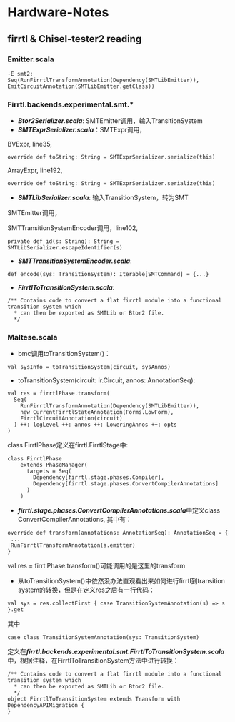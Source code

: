 # Hardware-Notes

## firrtl & Chisel-tester2 reading

### Emitter.scala
```
-E smt2:
Seq(RunFirrtlTransformAnnotation(Dependency(SMTLibEmitter)), EmitCircuitAnnotation(SMTLibEmitter.getClass))
```
### Firrtl.backends.experimental.smt.*
* ***Btor2Serializer.scala***: SMTEmitter调用，输入TransitionSystem
* ***SMTExprSerializer.scala***：SMTExpr调用，
 
BVExpr, line35, 
```
override def toString: String = SMTExprSerializer.serialize(this)
```
ArrayExpr, line192, 
```
override def toString: String = SMTExprSerializer.serialize(this)
```
* ***SMTLibSerializer.scala***: 输入TransitionSystem，转为SMT

SMTEmitter调用，

SMTTransitionSystemEncoder调用，line102,
```
private def id(s: String): String = SMTLibSerializer.escapeIdentifier(s)
```

* ***SMTTransitionSystemEncoder.scala***:
```
def encode(sys: TransitionSystem): Iterable[SMTCommand] = {...}
```

* ***FirrtlToTransitionSystem.scala***:
```
/** Contains code to convert a flat firrtl module into a functional transition system which
  * can then be exported as SMTLib or Btor2 file.
  */
  ```

### Maltese.scala
* bmc调用toTransitionSystem()：
```
val sysInfo = toTransitionSystem(circuit, sysAnnos)
```

* toTransitionSystem(circuit: ir.Circuit, annos: AnnotationSeq):
```
val res = firrtlPhase.transform(
  Seq(
    RunFirrtlTransformAnnotation(Dependency(SMTLibEmitter)),
    new CurrentFirrtlStateAnnotation(Forms.LowForm),
    FirrtlCircuitAnnotation(circuit)
  ) ++: logLevel ++: annos ++: LoweringAnnos ++: opts
)
```
class FirrtlPhase定义在firrtl.FirrtlStage中:
```
class FirrtlPhase
    extends PhaseManager(
      targets = Seq(
        Dependency[firrtl.stage.phases.Compiler],
        Dependency[firrtl.stage.phases.ConvertCompilerAnnotations]
      )
    )
```
* ***firrtl.stage.phases.ConvertCompilerAnnotations.scala***中定义class ConvertCompilerAnnotations, 其中有：
```
override def transform(annotations: AnnotationSeq): AnnotationSeq = {
 ...
 RunFirrtlTransformAnnotation(a.emitter)
}
```
val res = firrtlPhase.transform()可能调用的是这里的transform

* 从toTransitionSystem()中依然没办法直观看出来如何进行firrtl到transition system的转换，但是在定义res之后有一行代码：
```
val sys = res.collectFirst { case TransitionSystemAnnotation(s) => s }.get
```
其中
```
case class TransitionSystemAnnotation(sys: TransitionSystem) 
```
定义在***firrtl.backends.experimental.smt.FirrtlToTransitionSystem.scala***中，根据注释，在FirrtlToTransitionSystem方法中进行转换：
```
/** Contains code to convert a flat firrtl module into a functional transition system which
  * can then be exported as SMTLib or Btor2 file.
  */
object FirrtlToTransitionSystem extends Transform with DependencyAPIMigration {
}
```


